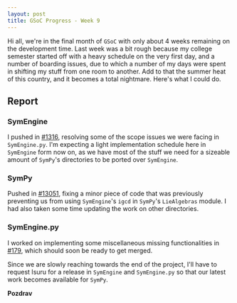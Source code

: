 ```yaml
---
layout: post
title: GSoC Progress - Week 9
---
```


Hi all, we're in the final month of `GSoC` with only about 4 weeks remaining on the development time. Last week was a bit rough because my college semester started off with a heavy schedule on the very first day, and a number of boarding issues, due to which a number of my days were spent in shifting my stuff from one room to another. Add to that the summer heat of this country, and it becomes a total nightmare. Here's what I could do.

## Report

### SymEngine
I pushed in [#1316](https://github.com/symengine/symengine.py/pull/1316), resolving some of the scope issues we were facing in `SymEngine.py`. I'm expecting a light implementation schedule here in `SymEngine` form now on, as we have most of the stuff we need for a sizeable amount of `SymPy`'s directories to be ported over `SymEngine`.

### SymPy
Pushed in [#13051](https://github.com/sympy/sympy/pull/13051), fixing a minor piece of code that was previously preventing us from using `SymEngine`'s `igcd` in `SymPy`'s `LieAlgebras` module. I had also taken some time updating the work on other directories. 

### SymEngine.py
I worked on implementing some miscellaneous missing functionalities in [#179](https://github.com/symengine/symengine.py/pull/179), which should soon be ready to get merged.

Since we are slowly reaching towards the end of the project, I'll have to request Isuru for a release in `SymEngine` and `SymEngine.py` so that our latest work becomes available for `SymPy`.

**Pozdrav**
